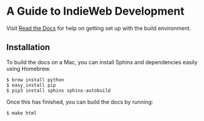 A Guide to IndieWeb Development
===============================

Visit [Read the Docs](https://docs.readthedocs.io/en/latest/getting_started.html#write-your-docs) for help on getting set up with the build environment.

Installation
------------

To build the docs on a Mac, you can install Sphinx and dependencies easily using Homebrew.

```
$ brew install python
$ easy_install pip
$ pip3 install sphinx sphinx-autobuild
```

Once this has finished, you can build the docs by running:

```
$ make html
```
